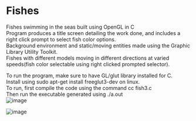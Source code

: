 # Fishes
Fishes swimming in the seas built using OpenGL in C<br>
Program produces a title screen detailing the work done, and includes a right click prompt to select fish color options.<br>
Background environment and static/moving entities made using the Graphic Library Utility Toolkit.<br>
Fishes with different models moving in different directions at varied speeds(fish color selectable using right clicked prompted selector).

To run the program, make sure to have GL/glut library installed for C.<br>
Install using sudo apt-get install freeglut3-dev on linux.<br>
To run, first compile the code using the command cc fish3.c <br>
Then run the executable generated using ./a.out <br>
![image](https://user-images.githubusercontent.com/43028365/148111683-19a0b29e-0072-4592-ab98-12ef5a57343d.png)

![image](https://user-images.githubusercontent.com/43028365/148111782-24f0ed0f-48b3-4cbf-96d0-1bf9cd54e3c9.png)
